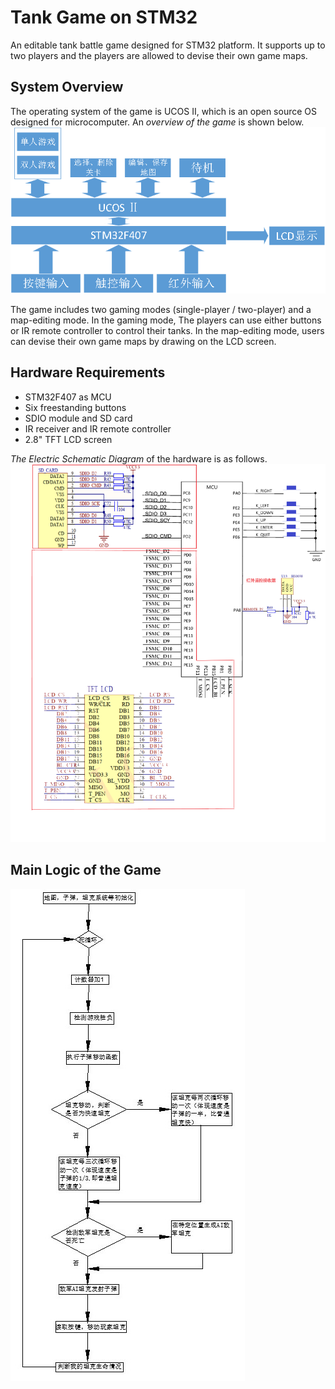 # Tank Game on STM32

An editable tank battle game designed for STM32 platform. It supports up to two players and the players are allowed to devise their own game maps.


## System Overview
The operating system of the game is UCOS Ⅱ, which is an open source OS designed for microcomputer. An *overview of the game* is shown below.
![overview](./overview.png)

The game includes two gaming modes (single-player / two-player) and a map-editing mode. In the gaming mode, The players can use either buttons or IR remote controller to control their tanks. In the map-editing mode, users can devise their own game maps by drawing on the LCD screen.

## Hardware Requirements

- STM32F407 as MCU
- Six freestanding buttons
- SDIO module and SD card
- IR receiver and IR remote controller
- 2.8" TFT LCD screen

*The Electric Schematic Diagram* of the hardware is as follows.
![schematic diagram](./hardware.png)

## Main Logic of the Game
![overview](./game_logic.png#pic_center)

